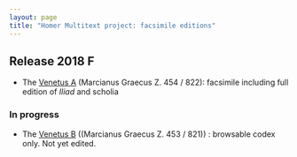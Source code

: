 ```yaml
---
layout: page
title: "Homer Multitext project: facsimile editions"
---
```


## Release 2018 F


- The [Venetus A](venetus-a) (Marcianus Graecus Z. 454 / 822):  facsimile including full edition of *Iliad* and scholia

### In progress

- The [Venetus B](venetus-b) ((Marcianus Graecus Z. 453 / 821)) : browsable codex only. Not yet edited.
